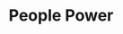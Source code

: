---
title: People Power
preview: /uploads/blog/2015/2015-05-04-people-power/hero.jpg
link: http://v7.mlgrto.com/post/139964520317/people-power
---